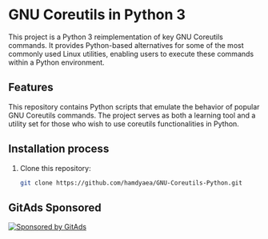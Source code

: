 # GNU Coreutils in Python 3

This project is a Python 3 reimplementation of key GNU Coreutils commands. It provides Python-based alternatives for some of the most commonly used Linux utilities, enabling users to execute these commands within a Python environment.

## Features

This repository contains Python scripts that emulate the behavior of popular GNU Coreutils commands. The project serves as both a learning tool and a utility set for those who wish to use coreutils functionalities in Python.

## Installation process

1. Clone this repository:
   ```bash
   git clone https://github.com/hamdyaea/GNU-Coreutils-Python.git
   ```    
      
     
     
     
      
## GitAds Sponsored
[![Sponsored by GitAds](https://gitads.dev/v1/ad-serve?source=hamdyaea/gnu-coreutils-python@github)](https://gitads.dev/v1/ad-track?source=hamdyaea/gnu-coreutils-python@github)



<!-- GitAds-Verify: I82ZSDRB4TBGTZ5IJKZJRGKIEE13CI4V -->
